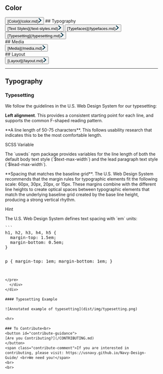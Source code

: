## Color<br>
<button class="menu-item">
 [Color](/color.md)<img src="img/Right-Chevron.png" alt="Color" class="chevron">
</button>
## Typography<br>
<button class="menu-item">
 [Text Styles](/text-styles.md)<img src="img/Right-Chevron.png" alt="Text Styles" class="chevron">
</button>
<button class="menu-item">
 [Typefaces](/typefaces.md)<img src="img/Right-Chevron.png" alt="Typefaces" class="chevron">
</button>
<button class="menu-item">
 [Typesetting](/typesetting.md)<img src="img/Right-Chevron.png" alt="Typesetting" class="chevron">
</button>
<br>
## Media<br>
<button class="menu-item">
 [Media](/media.md)<img src="img/Right-Chevron.png" alt="Media" class="chevron">
</button>
<br>
## Layout<br>
<button class="menu-item">
 [Layout](/layout.md)<img src="img/Right-Chevron.png" alt="Layout" class="chevron">
</button>
<br>
	  
<hr>

## Typography

### Typesetting

We follow the guidelines in the U.S. Web Design System for our
typesetting:

**Left alignment**. This provides a consistent starting point
for each line, and supports the common F-shaped reading pattern.

<div class="row row--halved">
  <p>
    **A line length of 50-75 characters**. This follows usability
    research that indicates this to be the most comfortable length.
  </p>
  <div class="hint hint--scss">
    <div class="hint__type">SCSS Variable</div>
    <p>
      The `uswds` npm package provides variables for the line length
      of both the default body text style (`$text-max-width`) and the
      lead paragraph text style (`$lead-max-width`).
    </p>
  </div>
</div>

<div class="row row--halved">
  <p>
    **Spacing that matches the baseline grid**. The U.S. Web
    Design System recommends that the margin rules for typographic
    elements fit the following scale: 60px, 30px, 20px, or 15px.
    These margins combine with the different line heights to create
    optical spaces between typographic elements that match the
    underlying baseline grid created by the base line height,
    producing a strong vertical rhythm.
  </p> 
  <div class="hint hint--scss">
    <div class="hint__type">Hint</div>
    <p>
      The U.S. Web Design System defines text spacing with `em`
      units:
    </p>
<pre>
```
h1, h2, h3, h4, h5 {
  margin-top: 1.5em;
  margin-bottom: 0.5em;
}

p {
  margin-top: 1em;
  margin-bottom: 1em;
}
```
</pre>
  </div>
</div>

#### Typesetting Example

![Annotated example of typesetting](dist/img/typesetting.png)

<hr>

### To Contribute<br>
<button id="contribute-guidance">
[Are you Contributing?](/CONTRIBUTING.md)
</button>  
<span class="contribute-comment">If you are interested in contributing, please visit: https://usnavy.github.io/Navy-Design-Guide/ <br>We need you!</span>
<br>
<br>
